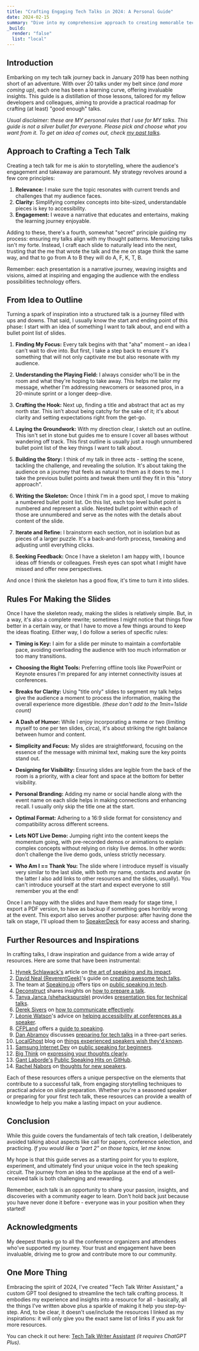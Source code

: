 ```yaml
---
title: "Crafting Engaging Tech Talks in 2024: A Personal Guide"
date: 2024-02-15
summary: "Dive into my comprehensive approach to creating memorable tech talks, blending insights from years of experience with a dash of GPT magic."
_build:
  render: "false"
  list: "local"
---
```


## Introduction

Embarking on my tech talk journey back in January 2019 has been nothing short of an adventure. With over 20 talks under my belt since _(and more coming up)_, each one has been a learning curve, offering invaluable insights. This guide is a distillation of those lessons, tailored for my fellow developers and colleagues, aiming to provide a practical roadmap for crafting (at least) "good enough" talks.

_Usual disclaimer: these are MY personal rules that I use for MY talks. This guide is not a silver bullet for everyone. Please pick and choose what you want from it. To get an idea of comes out, check [my past talks](https://kelset.dev/tags/talk/)._

## Approach to Crafting a Tech Talk

Creating a tech talk for me is akin to storytelling, where the audience's engagement and takeaway are paramount. My strategy revolves around a few core principles:

1. **Relevance:** I make sure the topic resonates with current trends and challenges that my audience faces.
2. **Clarity:** Simplifying complex concepts into bite-sized, understandable pieces is key to accessibility.
3. **Engagement:** I weave a narrative that educates and entertains, making the learning journey enjoyable.

Adding to these, there's a fourth, somewhat "secret" principle guiding my process: ensuring my talks align with my thought patterns. Memorizing talks isn't my forte. Instead, I craft each slide to naturally lead into the next, trusting that the me that wrote the talk and the me on stage think the same way, and that to go from A to B they will do A, F, K, T, B.

Remember: each presentation is a narrative journey, weaving insights and visions, aimed at inspiring and engaging the audience with the endless possibilities technology offers.

## From Idea to Outline

Turning a spark of inspiration into a structured talk is a journey filled with ups and downs. That said, I usually know the start and ending point of this phase: I start with an idea of something I want to talk about, and end with a bullet point list of slides.

1. **Finding My Focus:** Every talk begins with that "aha" moment – an idea I can’t wait to dive into. But first, I take a step back to ensure it's something that will not only captivate me but also resonate with my audience.

2. **Understanding the Playing Field:** I always consider who'll be in the room and what they're hoping to take away. This helps me tailor my message, whether I'm addressing newcomers or seasoned pros, in a 20-minute sprint or a longer deep-dive.

3. **Crafting the Hook:** Next up, finding a title and abstract that act as my north star. This isn’t about being catchy for the sake of it; it's about clarity and setting expectations right from the get-go.

4. **Laying the Groundwork:** With my direction clear, I sketch out an outline. This isn't set in stone but guides me to ensure I cover all bases without wandering off track. This first outline is usually just a rough unnumbered bullet point list of the key things I want to talk about.

5. **Building the Story:** I think of my talk in three acts - setting the scene, tackling the challenge, and revealing the solution. It's about taking the audience on a journey that feels as natural to them as it does to me. I take the previous bullet points and tweak them until they fit in this "story approach".

6. **Writing the Skeleton:** Once I think I'm in a good spot, I move to making a numbered bullet point list. On this list, each top level bullet point is numbered and represent a slide. Nested bullet point within each of those are unnumbered and serve as the notes with the details about content of the slide.

7. **Iterate and Refine:** I brainstorm each section, not in isolation but as pieces of a larger puzzle. It's a back-and-forth process, tweaking and adjusting until everything clicks.

8. **Seeking Feedback:** Once I have a skeleton I am happy with, I bounce ideas off friends or colleagues. Fresh eyes can spot what I might have missed and offer new perspectives.

And once I think the skeleton has a good flow, it's time to turn it into slides.

## Rules For Making the Slides

Once I have the skeleton ready, making the slides is relatively simple. But, in a way, it's also a complete rewrite; sometimes I might notice that things flow better in a certain way, or that I have to move a few things around to keep the ideas floating. Either way, I do follow a series of specific rules:

- **Timing is Key:** I aim for a slide per minute to maintain a comfortable pace, avoiding overloading the audience with too much information or too many transitions.

- **Choosing the Right Tools:** Preferring offline tools like PowerPoint or Keynote ensures I'm prepared for any internet connectivity issues at conferences.

- **Breaks for Clarity:** Using "title only" slides to segment my talk helps give the audience a moment to process the information, making the overall experience more digestible. _(these don't add to the 1min=1slide count)_

- **A Dash of Humor:** While I enjoy incorporating a meme or two (limiting myself to one per ten slides, circa), it's about striking the right balance between humor and content.

- **Simplicity and Focus:** My slides are straightforward, focusing on the essence of the message with minimal text, making sure the key points stand out.

- **Designing for Visibility:** Ensuring slides are legible from the back of the room is a priority, with a clear font and space at the bottom for better visibility.

- **Personal Branding:** Adding my name or social handle along with the event name on each slide helps in making connections and enhancing recall. I usually only skip the title one at the start.

- **Optimal Format:** Adhering to a 16:9 slide format for consistency and compatibility across different screens.

- **Lets NOT Live Demo:** Jumping right into the content keeps the momentum going, with pre-recorded demos or animations to explain complex concepts without relying on risky live demos. In other words: don't challenge the live demo gods, unless strictly necessary.

- **Who Am I == Thank You:** The slide where I introduce myself is visually very similar to the last slide, with both my name, contacts and avatar (in the latter I also add links to other resources and the slides, usually). You can't introduce yourself at the start and expect everyone to still remember you at the end!

Once I am happy with the slides and have them ready for stage time, I export a PDF version, to have as backup if something goes horribly wrong at the event. This export also serves another purpose: after having done the talk on stage, I'll upload them to [SpeakerDeck](https://speakerdeck.com/) for easy access and sharing.

## Further Resources and Inspirations

In crafting talks, I draw inspiration and guidance from a wide array of resources. Here are some that have been instrumental:

1. [Hynek Schlawack's](https://mastodon.social/@hynek) article on [the art of speaking and its impact](https://hynek.me/articles/speaking/).
2. [David Neal (ReverentGeek)](https://twitter.com/reverentgeek)'s guide on [creating awesome tech talks](http://reverentgeek.com/5-essential-ingredients-for-an-awesome-tech-talk/).
3. The team at [Speaking.io](https://twitter.com/speakingio) offers tips on [public speaking in tech](https://speaking.io/).
4. [Deconstruct](https://www.deconstructconf.com/) shares insights on [how to prepare a talk](https://www.deconstructconf.com/blog/how-to-prepare-a-talk).
5. [Tanya Janca (shehackspurple)](https://twitter.com/shehackspurple) provides [presentation tips for technical talks](https://dev.to/shehackspurple/presentation-tips-for-technical-talks-1fni).
6. [Derek Sivers](https://sivers.org/) on [how to communicate effectively](https://sivers.org/d22).
7. [Léonie Watson](https://twitter.com/LeonieWatson)'s advice on [helping accessibility at conferences as a speaker](https://dev.to/lkopacz/10-ways-to-help-accessibility-at-conferences-as-a-speaker-5dfp).
8. [CFPLand](https://www.cfpland.com/) offers a [guide to speaking](https://www.cfpland.com/guides/speaking/).
9. [Dan Abramov](https://twitter.com/dan_abramov) discusses [preparing for tech talks](https://overreacted.io/preparing-for-tech-talk-part-1-motivation/) in a three-part series.
10. [LocalGhost](https://localghost.dev/) blog on [things experienced speakers wish they'd known](https://localghost.dev/blog/things-experienced-speakers-wish-they-d-known/).
11. [Samsung Internet Dev](https://medium.com/samsung-internet-dev) on [public speaking for beginners](https://medium.com/samsung-internet-dev/public-speaking-for-beginners-8bdee16123ba).
12. [Big Think](https://bigthink.com/the-learning-curve/3-rules-express-your-thoughts-clearly/) on [expressing your thoughts clearly](https://bigthink.com/the-learning-curve/3-rules-express-your-thoughts-clearly/).
13. [Gant Laborde's](https://twitter.com/GantLaborde) [Public Speaking Hits on GitHub](https://github.com/GantMan/Public_Speaking_Hits).
14. [Rachel Nabors](https://www.linkedin.com/in/rachelnabors/) on [thoughts for new speakers](https://www.linkedin.com/pulse/thoughts-new-speakers-rachel-nabors/).

Each of these resources offers a unique perspective on the elements that contribute to a successful talk, from engaging storytelling techniques to practical advice on slide preparation. Whether you're a seasoned speaker or preparing for your first tech talk, these resources can provide a wealth of knowledge to help you make a lasting impact on your audience.

## Conclusion

While this guide covers the fundamentals of tech talk creation, I deliberately avoided talking about aspects like call for papers, conference selection, and practicing. _If you would like a "part 2" on those topics, let me know._

My hope is that this guide serves as a starting point for you to explore, experiment, and ultimately find your unique voice in the tech speaking circuit. The journey from an idea to the applause at the end of a well-received talk is both challenging and rewarding.

Remember, each talk is an opportunity to share your passion, insights, and discoveries with a community eager to learn. Don't hold back just because you have never done it before - everyone was in your position when they started!

## Acknowledgments

My deepest thanks go to all the conference organizers and attendees who've supported my journey. Your trust and engagement have been invaluable, driving me to grow and contribute more to our community.

## One More Thing

Embracing the spirit of 2024, I've created "Tech Talk Writer Assistant," a custom GPT tool designed to streamline the tech talk crafting process. It embodies my experience and insights into a resource for all - basically, all the things I've written above plus a sparkle of making it help you step-by-step. And, to be clear, it doesn't use/include the resources I linked as my inspirations: it will only give you the exact same list of links if you ask for more resources.

You can check it out here: [Tech Talk Writer Assistant](https://chat.openai.com/g/g-ZaUKNNgYb-tech-talk-writer-assistant) _(it requires ChatGPT Plus)_.
